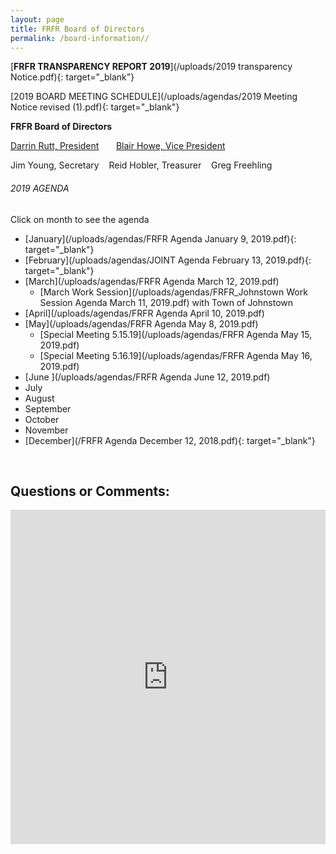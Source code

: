 ```yaml
---
layout: page
title: FRFR Board of Directors
permalink: /board-information//
---
```


[**FRFR&nbsp;****TRANSPARENCY REPORT 201****9**](/uploads/2019 transparency Notice.pdf){: target="_blank"}

[2019 BOARD MEETING SCHEDULE](/uploads/agendas/2019 Meeting Notice revised (1).pdf){: target="_blank"}

**FRFR Board of Directors**

[Darrin Rutt, President](mailto:drutt@frfr.co?subject=Website%20Inquiry)&nbsp; &nbsp; &nbsp; &nbsp;[Blair Howe, Vice President](mailto:bhowe@frfr.co?subject=Website%20Inquiry)

Jim Young, Secretary&nbsp; &nbsp; Reid Hobler, Treasurer&nbsp; &nbsp; Greg Freehling

###### 2019 AGENDA

Click on month to see the agenda

* [January](/uploads/agendas/FRFR Agenda January 9, 2019.pdf){: target="_blank"}
* [February](/uploads/agendas/JOINT Agenda February 13, 2019.pdf){: target="_blank"}
* [March](/uploads/agendas/FRFR Agenda March 12, 2019.pdf)
  * [March Work Session](/uploads/agendas/FRFR_Johnstown Work Session Agenda March 11, 2019.pdf)&nbsp;with Town of Johnstown
* [April](/uploads/agendas/FRFR Agenda April 10, 2019.pdf)
* [May](/uploads/agendas/FRFR Agenda May 8, 2019.pdf)
  * [Special Meeting 5.15.19](/uploads/agendas/FRFR Agenda May 15, 2019.pdf)
  * [Special Meeting 5.16.19](/uploads/agendas/FRFR Agenda May 16, 2019.pdf)
* [June&nbsp;](/uploads/agendas/FRFR Agenda June 12, 2019.pdf)
* July
* August
* September
* October&nbsp;
* November
* [December](/FRFR Agenda December 12, 2018.pdf){: target="_blank"}

&nbsp;

## Questions or Comments:

<div id="wufoo-z6pl7to0reuswt"><iframe id="wufooFormz6pl7to0reuswt" class="wufoo-form-container" height="535" allowtransparency="true" frameborder="0" scrolling="no" style="width:100%;border:none" src="https://frfr.wufoo.com/embed/z6pl7to0reuswt/def/embedKey=z6pl7to0reuswt798008&amp;entsource=&amp;referrer=&amp;header=hide">Fill out my Wufoo form!</iframe></div>

<script type="text/javascript">
          var z6pl7to0reuswt;(function(d, t) {
                          var s = d.createElement(t), options = {
                          'userName':'frfr',
                          'formHash':'z6pl7to0reuswt',
                          'autoResize':true,
                          'height':'577',
                          'async':true,
                          'host':'wufoo.com',
                          'header':'hide',
                          'ssl':true};
                          s.src = ('https:' == d.location.protocol ? 'https://' : 'http://') + 'www.wufoo.com/scripts/embed/form.js';
                          s.onload = s.onreadystatechange = function() {
                          var rs = this.readyState; if (rs) if (rs != 'complete') if (rs != 'loaded') return;
                          try { z6pl7to0reuswt = new WufooForm();z6pl7to0reuswt.initialize(options);z6pl7to0reuswt.display(); } catch (e) {}};
                          var scr = d.getElementsByTagName(t)[0], par = scr.parentNode; par.insertBefore(s, scr);
                          })(document, 'script');
        </script>

## &nbsp;

<div class="clearfix stations" itemscope="">&nbsp;</div>

<div class="clearfix stations" itemscope="">&nbsp;</div>

## &nbsp;